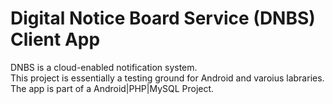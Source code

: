 # Digital Notice Board Service (DNBS) Client App

DNBS is a cloud-enabled notification system.  
This project is essentially a testing ground for Android and varoius labraries.  
The app is part of a Android|PHP|MySQL Project.  
